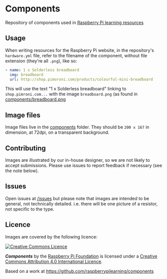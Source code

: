 # Components

Repository of components used in [Raspberry Pi learning resources](http://www.raspberrypi.org/resources/)

## Usage

When writing resources for the Raspberry Pi website, in the repository's `hardware.yml` file, refer to the filename of the component, without file extension (they're all `.png`), like so:

```yml
- name: 1 x Solderless breadboard
  img: breadboard
  url: http://shop.pimoroni.com/products/colourful-mini-breadboard
```

This will use the text "1 x Solderless breadboard" linking to `shop.pimroni.com...` with the image `breadboard.png` (as found in [components/breadboard.png](components/breadboard.png)

## Image files

Image files live in the [components](components/) folder. They should be `200 x 167` in dimension, at 72dpi, on a transparent background.

## Contributing

Images are illustrated by our in-house designer, so we are not likely to accept submissions. Please use issues to report feedback if necessary (see the note below).

## Issues

Open issues at [/issues](https://github.com/raspberrypilearning/components/issues) but please note that images are intended to be general, not technically detailed. i.e. there will be one picture of a resistor, not specific to the type.

## Licence

Images are covered by the following licence:

[![Creative Commons Licence](http://i.creativecommons.org/l/by-sa/4.0/88x31.png)](http://creativecommons.org/licenses/by-sa/4.0/)

***Components*** by the [Raspberry Pi Foundation](http://www.raspberrypi.org) is licensed under a [Creative Commons Attribution 4.0 International Licence](http://creativecommons.org/licenses/by-sa/4.0/).

Based on a work at https://github.com/raspberrypilearning/components
